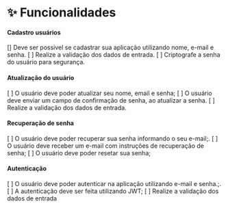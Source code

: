 # ✨ Funcionalidades

#### Cadastro usuários

[] Deve ser possivel se cadastrar sua aplicação utilizando nome, e-mail e senha.
[ ] Realize a validação dos dados de entrada.
[ ] Criptografe a senha do usuário para segurança.

#### Atualização do usuário

[ ] O usuário deve poder atualizar seu nome, email e senha;
[ ] O usuário deve enviar um campo de confirmação de senha, ao atualizar a senha.
[ ] Realize a validação dos dados de entrada.

#### Recuperação de senha

[ ] O usuário deve poder recuperar sua senha informando o seu e-mail;.
[ ] O usuário deve receber um e-mail com instruções de recuperação de senha;
[ ] O usuário deve poder resetar sua senha;

#### Autenticação

[ ] O usuário deve poder autenticar na aplicação utilizando e-mail e senha.;.
[ ] A autenticação deve ser feita utilizando JWT;
[ ] Realize a validação dos dados de entrada
